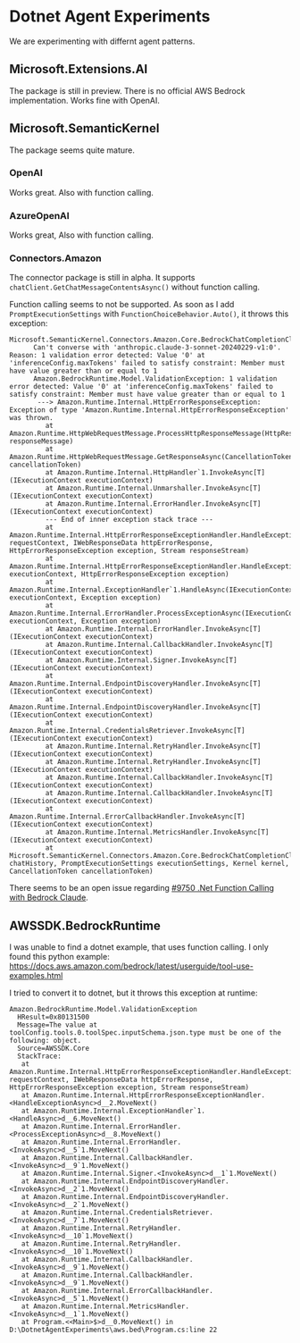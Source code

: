 # Dotnet Agent Experiments

We are experimenting with differnt agent patterns.

## Microsoft.Extensions.AI

The package is still in preview. There is no official AWS Bedrock implementation. Works fine with OpenAI.

## Microsoft.SemanticKernel

The package seems quite mature.

### OpenAI

Works great. Also with function calling.

### AzureOpenAI 

Works great, Also with function calling.

### Connectors.Amazon

The connector package is still in alpha. It supports `chatClient.GetChatMessageContentsAsync()` without function calling.

Function calling seems to not be supported. As soon as I add `PromptExecutionSettings` with `FunctionChoiceBehavior.Auto()`, it throws this exception:

```
Microsoft.SemanticKernel.Connectors.Amazon.Core.BedrockChatCompletionClient[0]
      Can't converse with 'anthropic.claude-3-sonnet-20240229-v1:0'. Reason: 1 validation error detected: Value '0' at 'inferenceConfig.maxTokens' failed to satisfy constraint: Member must have value greater than or equal to 1
      Amazon.BedrockRuntime.Model.ValidationException: 1 validation error detected: Value '0' at 'inferenceConfig.maxTokens' failed to satisfy constraint: Member must have value greater than or equal to 1
       ---> Amazon.Runtime.Internal.HttpErrorResponseException: Exception of type 'Amazon.Runtime.Internal.HttpErrorResponseException' was thrown.
         at Amazon.Runtime.HttpWebRequestMessage.ProcessHttpResponseMessage(HttpResponseMessage responseMessage)
         at Amazon.Runtime.HttpWebRequestMessage.GetResponseAsync(CancellationToken cancellationToken)
         at Amazon.Runtime.Internal.HttpHandler`1.InvokeAsync[T](IExecutionContext executionContext)
         at Amazon.Runtime.Internal.Unmarshaller.InvokeAsync[T](IExecutionContext executionContext)
         at Amazon.Runtime.Internal.ErrorHandler.InvokeAsync[T](IExecutionContext executionContext)
         --- End of inner exception stack trace ---
         at Amazon.Runtime.Internal.HttpErrorResponseExceptionHandler.HandleExceptionStream(IRequestContext requestContext, IWebResponseData httpErrorResponse, HttpErrorResponseException exception, Stream responseStream)
         at Amazon.Runtime.Internal.HttpErrorResponseExceptionHandler.HandleExceptionAsync(IExecutionContext executionContext, HttpErrorResponseException exception)
         at Amazon.Runtime.Internal.ExceptionHandler`1.HandleAsync(IExecutionContext executionContext, Exception exception)
         at Amazon.Runtime.Internal.ErrorHandler.ProcessExceptionAsync(IExecutionContext executionContext, Exception exception)
         at Amazon.Runtime.Internal.ErrorHandler.InvokeAsync[T](IExecutionContext executionContext)
         at Amazon.Runtime.Internal.CallbackHandler.InvokeAsync[T](IExecutionContext executionContext)
         at Amazon.Runtime.Internal.Signer.InvokeAsync[T](IExecutionContext executionContext)
         at Amazon.Runtime.Internal.EndpointDiscoveryHandler.InvokeAsync[T](IExecutionContext executionContext)
         at Amazon.Runtime.Internal.EndpointDiscoveryHandler.InvokeAsync[T](IExecutionContext executionContext)
         at Amazon.Runtime.Internal.CredentialsRetriever.InvokeAsync[T](IExecutionContext executionContext)
         at Amazon.Runtime.Internal.RetryHandler.InvokeAsync[T](IExecutionContext executionContext)
         at Amazon.Runtime.Internal.RetryHandler.InvokeAsync[T](IExecutionContext executionContext)
         at Amazon.Runtime.Internal.CallbackHandler.InvokeAsync[T](IExecutionContext executionContext)
         at Amazon.Runtime.Internal.CallbackHandler.InvokeAsync[T](IExecutionContext executionContext)
         at Amazon.Runtime.Internal.ErrorCallbackHandler.InvokeAsync[T](IExecutionContext executionContext)
         at Amazon.Runtime.Internal.MetricsHandler.InvokeAsync[T](IExecutionContext executionContext)
         at Microsoft.SemanticKernel.Connectors.Amazon.Core.BedrockChatCompletionClient.GenerateChatMessageAsync(ChatHistory chatHistory, PromptExecutionSettings executionSettings, Kernel kernel, CancellationToken cancellationToken)
```

There seems to be an open issue regarding [#9750 .Net Function Calling with Bedrock Claude](https://github.com/microsoft/semantic-kernel/issues/9750).

## AWSSDK.BedrockRuntime

I was unable to find a dotnet example, that uses function calling. I only found this python example: <https://docs.aws.amazon.com/bedrock/latest/userguide/tool-use-examples.html>

I tried to convert it to dotnet, but it throws this exception at runtime:

```
Amazon.BedrockRuntime.Model.ValidationException
  HResult=0x80131500
  Message=The value at toolConfig.tools.0.toolSpec.inputSchema.json.type must be one of the following: object.
  Source=AWSSDK.Core
  StackTrace:
   at Amazon.Runtime.Internal.HttpErrorResponseExceptionHandler.HandleExceptionStream(IRequestContext requestContext, IWebResponseData httpErrorResponse, HttpErrorResponseException exception, Stream responseStream)
   at Amazon.Runtime.Internal.HttpErrorResponseExceptionHandler.<HandleExceptionAsync>d__2.MoveNext()
   at Amazon.Runtime.Internal.ExceptionHandler`1.<HandleAsync>d__6.MoveNext()
   at Amazon.Runtime.Internal.ErrorHandler.<ProcessExceptionAsync>d__8.MoveNext()
   at Amazon.Runtime.Internal.ErrorHandler.<InvokeAsync>d__5`1.MoveNext()
   at Amazon.Runtime.Internal.CallbackHandler.<InvokeAsync>d__9`1.MoveNext()
   at Amazon.Runtime.Internal.Signer.<InvokeAsync>d__1`1.MoveNext()
   at Amazon.Runtime.Internal.EndpointDiscoveryHandler.<InvokeAsync>d__2`1.MoveNext()
   at Amazon.Runtime.Internal.EndpointDiscoveryHandler.<InvokeAsync>d__2`1.MoveNext()
   at Amazon.Runtime.Internal.CredentialsRetriever.<InvokeAsync>d__7`1.MoveNext()
   at Amazon.Runtime.Internal.RetryHandler.<InvokeAsync>d__10`1.MoveNext()
   at Amazon.Runtime.Internal.RetryHandler.<InvokeAsync>d__10`1.MoveNext()
   at Amazon.Runtime.Internal.CallbackHandler.<InvokeAsync>d__9`1.MoveNext()
   at Amazon.Runtime.Internal.CallbackHandler.<InvokeAsync>d__9`1.MoveNext()
   at Amazon.Runtime.Internal.ErrorCallbackHandler.<InvokeAsync>d__5`1.MoveNext()
   at Amazon.Runtime.Internal.MetricsHandler.<InvokeAsync>d__1`1.MoveNext()
   at Program.<<Main>$>d__0.MoveNext() in D:\DotnetAgentExperiments\aws.bed\Program.cs:line 22
```

